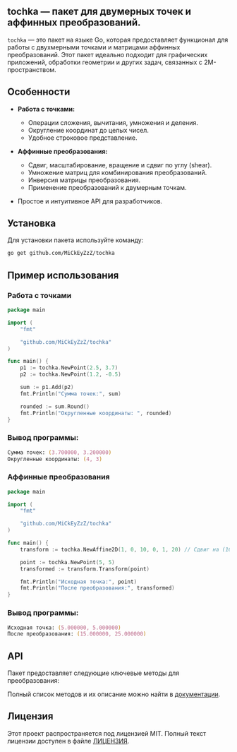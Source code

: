 ## tochka — пакет для двумерных точек и аффинных преобразований.

`tochka` — это пакет на языке Go, которая предоставляет функционал для работы
с двухмерными точками и матрицами аффинных преобразований. Этот пакет идеально
подходит для графических приложений, обработки геометрии и других задач,
связанных с 2М-пространством.

## Особенности

- **Работа с точками:**
  - Операции сложения, вычитания, умножения и деления.
  - Округление координат до целых чисел.
  - Удобное строковое представление.

- **Аффинные преобразования:**
  - Сдвиг, масштабирование, вращение и сдвиг по углу (shear).
  - Умножение матриц для комбинирования преобразований.
  - Инверсия матрицы преобразования.
  - Применение преобразований к двумерным точкам.

- Простое и интуитивное API для разработчиков.

## Установка

Для установки пакета используйте команду:

```zsh
go get github.com/MiCkEyZzZ/tochka
```

## Пример использования

### Работа с точками

```go
package main

import (
	"fmt"

	"github.com/MiCkEyZzZ/tochka"
)

func main() {
	p1 := tochka.NewPoint(2.5, 3.7)
	p2 := tochka.NewPoint(1.2, -0.5)

	sum := p1.Add(p2)
	fmt.Println("Сумма точек:", sum)

	rounded := sum.Round()
	fmt.Println("Округленные координаты: ", rounded)
}
```

### Вывод программы:

```zsh
Сумма точек: (3.700000, 3.200000)
Округленные координаты: (4, 3)
```

### Аффинные преобразования

```go
package main

import (
	"fmt"

	"github.com/MiCkEyZzZ/tochka"
)

func main() {
	transform := tochka.NewAffine2D(1, 0, 10, 0, 1, 20) // Сдвиг на (10, 20)

	point := tochka.NewPoint(5, 5)
	transformed := transform.Transform(point)

	fmt.Println("Исходная точка:", point)
	fmt.Println("После преобразования:", transformed)
}
```

### Вывод программы:

```zsh
Исходная точка: (5.000000, 5.000000)
После преобразования: (15.000000, 25.000000)
```

## API

Пакет предоставляет следующие ключевые методы для преобразования:

Полный список методов и их описание можно найти в [документации](https://pkg.go.dev/github.com/MiCkEyZzZ/tochka).

## Лицензия

Этот проект распространяется под лицензией MIT. Полный текст лицензии доступен в файле [ЛИЦЕНЗИЯ](./LICENSE).
